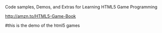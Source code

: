 Code samples, Demos, and Extras for Learning HTML5 Game Programming

http://amzn.to/HTML5-Game-Book

#this is the demo of the html5 games 
